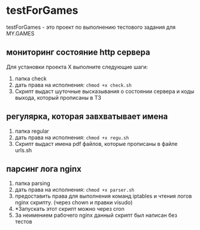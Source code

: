 # testForGames

testForGames - это проект по выполнению тестового задания для MY.GAMES


## мониторинг состояние http сервера 

Для установки проекта X выполните следующие шаги:

1. папка check
2. дать права на исполнения: `chmod +x check.sh`
3. Скрипт выдаст шуточные высказывания о состоянии сервера и коды выхода, который прописаны в ТЗ

## регулярка, которая завхватывает имена 

1. папка regular
2. дать права на исполнения: `chmod +x regu.sh`
3. Скрипт выдаст имена pdf файлов, которые прописаны в файле urls.sh


## парсинг лога nginx 

1. папка parsing
2. дать права на исполнения: `chmod +x parser.sh`
3. предоставить права для выполнения команд iptables и чтения логов nginx скрипту. (через chown и правки visudo)
4. *Запускать этот скрипт можно через cron
5. За неимением рабочего nginx данный скрипт был написан без тестов